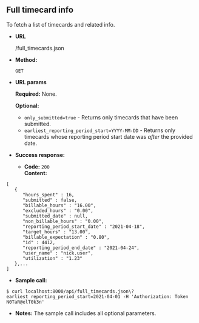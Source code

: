 **Full timecard info**
----
To fetch a list of timecards and related info.

* **URL**

  /full_timecards.json

* **Method:**

  `GET`
  
*  **URL params**

   **Required:**
   None.
   
   **Optional:**
   - `only_submitted=true` - Returns only timecards that have been submitted.
   - `earliest_reporting_period_start=YYYY-MM-DD` - Returns only timecards whose reporting period start date was _after_ the provided date. 

* **Success response:**

  * **Code:** `200` <br />
    **Content:** 
```
[
   {
      "hours_spent" : 16,
      "submitted" : false,
      "billable_hours" : "16.00",
      "excluded_hours" : "0.00",
      "submitted_date" : null,
      "non_billable_hours" : "0.00",
      "reporting_period_start_date" : "2021-04-18",
      "target_hours" : "13.00",
      "billable_expectation" : "0.80",
      "id" : 4412,
      "reporting_period_end_date" : "2021-04-24",
      "user_name" : "nick.user",
      "utilization" : "1.23"
   },...
]
```
* **Sample call:**

```
$ curl localhost:8000/api/full_timecards.json\?earliest_reporting_period_start=2021-04-01 -H 'Authorization: Token N0TaR@elT0k3n'
```

* **Notes:** The sample call includes all optional parameters.
 
